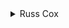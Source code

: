 <details>
<summary>
Russ Cox
</summary>

There are a number of insights required for this problem.

The main insight is that no matter which switches get pressed, the light pattern will repeat every six lamps. Another insight is that the order of switch presses does not matter, and that pressing a switch twice is the same as not pressing a switch at all.

Any even number of switch presses greater than four might as well just be four switch presses, and and any odd number greater than three might as well just be three presses.

We can treat the light information as describing only the first six lamps (by treating lamp n as lamp (n mod 6)), and only try pressing each switch once or not at all.

To maintain the actual information about which lights are on, we use an integer holding six bits. The least significant bit is light 6, the next least is light 5, and so on. This has the effect that treating these bit strings as normal numbers sorts the same way that we need to print them.

Switches are represented as bit vectors that say which lights get toggled.

```cpp
#include <stdio.h>
#include <stdlib.h>
#include <string.h>
#include <assert.h>

#define MAXLAMP	6
#define LAMPMASK	((1<<MAXLAMP)-1)

int nlamp;
int nswitch;
int ison;
int known;

int poss[1<<MAXLAMP];

int flip[4] = {
    LAMPMASK,		/* flip all lights */
    LAMPMASK & 0xAA, 	/* flip odd lights */
    LAMPMASK & 0x55,	/* flip even lights */
    LAMPMASK & ((1<<(MAXLAMP-1))|(1<<(MAXLAMP-4)))	/* lights 1, 4 */
};

/*
 * Starting with current light state ``lights'', flip exactly n switches
 * with number >= i.
 */
void
search(int lights, int i, int n)
{
    if(n == 0) {
	if((lights & known) == ison)
	    poss[lights] = 1;
	return;
    }

    for(; i<4; i++)
	search(lights ^ flip[i], i+1, n-1);
}

void
printseq(FILE *fout, int lights)
{
    int i;
    char s[100+1];

    for(i=0; i<nlamp; i++)
	s[i] = (lights & (1<<(MAXLAMP-1 - i%MAXLAMP))) ? '1' : '0';
    s[nlamp] = '\0';
    fprintf(fout, "%s\n", s);
}

void
main(void)
{
    FILE *fin, *fout;
    int a, i, impossible;

    fin = fopen("lamps.in", "r");
    fout = fopen("lamps.out", "w");
    assert(fin != NULL && fout != NULL);

    fscanf(fin, "%d %d", &nlamp, &nswitch);

    for(;;) {
	fscanf(fin, "%d", &a);
	if(a == -1)
	    break;
	a = MAXLAMP-1 - (a-1) % MAXLAMP;
	ison |= 1<<a;
	known |= 1<<a;
    }

    for(;;) {
	fscanf(fin, "%d", &a);
	if(a == -1)
	    break;
	a = MAXLAMP-1 - (a-1) % MAXLAMP;
	assert((ison & (1<<a)) == 0);
	known |= 1<<a;
    }

    if(nswitch > 4)
	if(nswitch%2 == 0)
	    nswitch = 4;
	else
	    nswitch = 3;

    for(; nswitch >= 0; nswitch -= 2)
	    search(LAMPMASK, 0, nswitch);

    impossible = 1;
    for(i=0; i<(1<<MAXLAMP); i++) {
	if(poss[i]) {
	    printseq(fout, i);
	    impossible = 0;
	}
    }
    if(impossible)
	fprintf(fout, "IMPOSSIBLE\n");

    exit(0);
}
```

</details>

